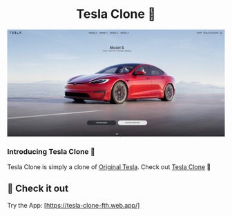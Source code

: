<h1 align="center">Tesla Clone 🚗</h1>

<p align="center"><img src="/tesla/public/images/tesla.png" alt="Tesla Clone Homepage Screenshot" width="550" /></p>


### Introducing Tesla Clone 👋

Tesla Clone is simply a clone of [Original Tesla](https://tesla.com). Check out [Tesla Clone](https://tesla-clone-fth.web.app/) 🙌

## 🚀 Check it out

Try the App: [https://tesla-clone-fth.web.app/]
